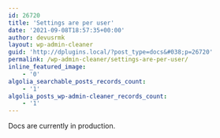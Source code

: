 ```yaml
---
id: 26720
title: 'Settings are per user'
date: '2021-09-08T18:57:35+00:00'
author: devusrmk
layout: wp-admin-cleaner
guid: 'http://dplugins.local/?post_type=docs&#038;p=26720'
permalink: /wp-admin-cleaner/settings-are-per-user/
inline_featured_image:
    - '0'
algolia_searchable_posts_records_count:
    - '1'
algolia_posts_wp-admin-cleaner_records_count:
    - '1'
---
```


Docs are currently in production.